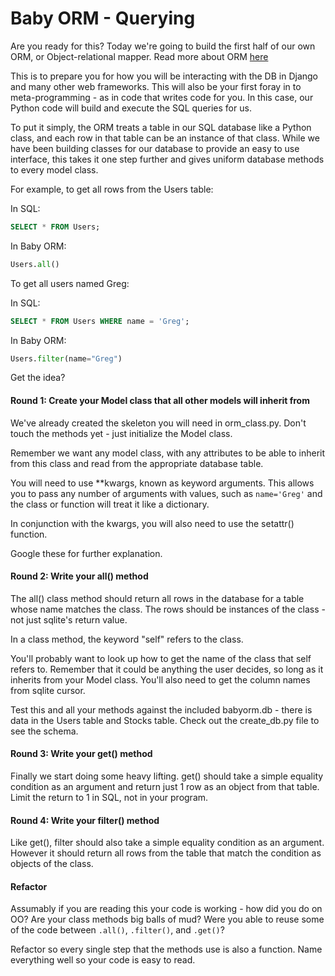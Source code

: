 Baby ORM - Querying
===================

Are you ready for this? Today we're going to build the first half of our own ORM, or Object-relational mapper. Read more about ORM [here](http://en.wikipedia.org/wiki/Object-relational_mapping)

This is to prepare you for how you will be interacting with the DB in Django and many other web frameworks. This will also be your first foray in to meta-programming - as in code that writes code for you. In this case, our Python code will build and execute the SQL queries for us.

To put it simply, the ORM treats a table in our SQL database like a Python class, and each row in that table can be an instance of that class. While we have been building classes for our database to provide an easy to use interface, this takes it one step further and gives uniform database methods to every model class.

For example, to get all rows from the Users table:  

In SQL:  
```sql
SELECT * FROM Users;
```
In Baby ORM:  
```py
Users.all()
```
To get all users named Greg:  

In SQL:  
```sql
SELECT * FROM Users WHERE name = 'Greg';
```
In Baby ORM:  
```py
Users.filter(name="Greg")
```
Get the idea?

#### Round 1: Create your Model class that all other models will inherit from

We've already created the skeleton you will need in orm_class.py. Don't touch the methods yet - just initialize the Model class.

Remember we want any model class, with any attributes to be able to inherit from this class and read from the appropriate database table.

You will need to use \*\*kwargs, known as keyword arguments. This allows you to pass any number of arguments with values, such as `name='Greg'` and the class or function will treat it like a dictionary.

In conjunction with the kwargs, you will also need to use the setattr() function.

Google these for further explanation.

#### Round 2: Write your all() method

The all() class method should return all rows in the database for a table whose name matches the class. The rows should be instances of the class - not just sqlite's return value.

In a class method, the keyword "self" refers to the class.

You'll probably want to look up how to get the name of the class that self refers to. Remember that it could be anything the user decides, so long as it inherits from your Model class. You'll also need to get the column names from sqlite cursor.

Test this and all your methods against the included babyorm.db - there is data in the Users table and Stocks table. Check out the create_db.py file to see the schema.

#### Round 3: Write your get() method

Finally we start doing some heavy lifting. get() should take a simple equality condition as an argument and return just 1 row as an object from that table. Limit the return to 1 in SQL, not in your program.

#### Round 4: Write your filter() method

Like get(), filter should also take a simple equality condition as an argument. However it should return all rows from the table that match the condition as objects of the class.

#### Refactor

Assumably if you are reading this your code is working - how did you do on OO? Are your class methods big balls of mud? Were you able to reuse some of the code between `.all()`, `.filter()`, and `.get()`?

Refactor so every single step that the methods use is also a function. Name everything well so your code is easy to read.